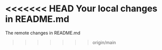 <<<<<<< HEAD
Your local changes in README.md
=======
The remote changes in README.md
>>>>>>> origin/main
